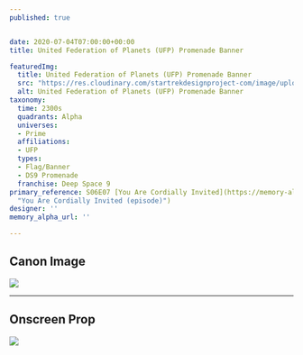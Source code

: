 ```yaml
---
published: true


date: 2020-07-04T07:00:00+00:00
title: United Federation of Planets (UFP) Promenade Banner

featuredImg:
  title: United Federation of Planets (UFP) Promenade Banner
  src: "https://res.cloudinary.com/startrekdesignproject-com/image/upload/v1593897068/UFPBanner-DS9.png"
  alt: United Federation of Planets (UFP) Promenade Banner
taxonomy:
  time: 2300s
  quadrants: Alpha
  universes:
  - Prime
  affiliations:
  - UFP
  types:
  - Flag/Banner
  - DS9 Promenade
  franchise: Deep Space 9
primary_reference: S06E07 [You Are Cordially Invited](https://memory-alpha.fandom.com/wiki/You_Are_Cordially_Invited_(episode)
  "You Are Cordially Invited (episode)")
designer: ''
memory_alpha_url: ''

---
```

## Canon Image

![](https://res.cloudinary.com/startrekdesignproject-com/image/upload/v1593897068/UFP-Klingon-Bajoran_Banner_DS9Prom.jpg)

___
## Onscreen Prop

![](https://res.cloudinary.com/startrekdesignproject-com/image/upload/v1593897068/UFPBanner-DS9Promendae_Prop.jpg)